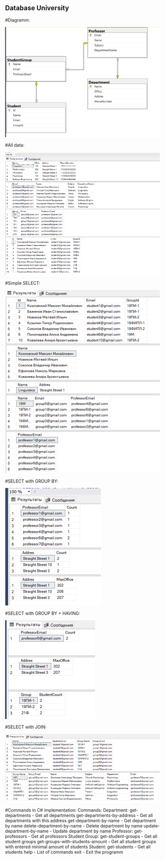 ## Database University

#Diagramm: 

![schema](https://github.com/KatrinLion14/SQLPractice/blob/main/Screenshots/%D0%A1%D0%BD%D0%B8%D0%BC%D0%BE%D0%BA%20%D1%8D%D0%BA%D1%80%D0%B0%D0%BD%D0%B0%20(379).png)

#All data:

![screen1](https://github.com/KatrinLion14/SQLPractice/blob/main/Screenshots/%D0%A1%D0%BD%D0%B8%D0%BC%D0%BE%D0%BA%20%D1%8D%D0%BA%D1%80%D0%B0%D0%BD%D0%B0%20(381).png)

#Simple SELECT:

![screen2](https://github.com/KatrinLion14/SQLPractice/blob/main/Screenshots/%D0%A1%D0%BD%D0%B8%D0%BC%D0%BE%D0%BA%20%D1%8D%D0%BA%D1%80%D0%B0%D0%BD%D0%B0%20(386).png)

#SELECT with GROUP BY:

![screen3](https://github.com/KatrinLion14/SQLPractice/blob/main/Screenshots/%D0%A1%D0%BD%D0%B8%D0%BC%D0%BE%D0%BA%20%D1%8D%D0%BA%D1%80%D0%B0%D0%BD%D0%B0%20(387).png)

#SELECT with GROUP BY + HAVING:

![screen4](https://github.com/KatrinLion14/SQLPractice/blob/main/Screenshots/%D0%A1%D0%BD%D0%B8%D0%BC%D0%BE%D0%BA%20%D1%8D%D0%BA%D1%80%D0%B0%D0%BD%D0%B0%20(388).png)

#SELECT with JOIN:

![screen5](https://github.com/KatrinLion14/SQLPractice/blob/main/Screenshots/%D0%A1%D0%BD%D0%B8%D0%BC%D0%BE%D0%BA%20%D1%8D%D0%BA%D1%80%D0%B0%D0%BD%D0%B0%20(389).png)

#Commands in C# implementation:
Commands:
        Department:
                get-departments - Get all departments
                get-departments-by-address - Get all departments with this address
                get-department-by-name - Get department by name
                delete-department-by-name - Delete department by name
                update-department-by-name - Update department by name
        Professor:
                get-professors - Get all professors
        Student Group:
                get-student-groups - Get all student groups
                get-groups-with-students-amount - Get all student groups with entered minimal amount of students
        Student:
                get-students - Get all students
help - List of commands
exit - Exit the programm
